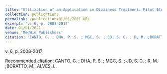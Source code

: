 ```yaml
---
title: "Utilization of an Application in Dizziness Treatment: Pilot Study"
collection: publications
permalink: /publication/01/01/2021-URL
excerpt: 'v. 6, p. 2008-2017'
date: 01/01/2021
venue: 'MedWin Publishers'
citation: 'CANTO, G. ; DHA, P. S. ; MGC, S. ; JD, S. C. ; R, M. ;BORATTO, M.; ALVES, L.'
---
```

v. 6, p. 2008-2017

Recommended citation: CANTO, G. ; DHA, P. S. ; MGC, S. ; JD, S. C. ; R, M. ;BORATTO, M.; ALVES, L.